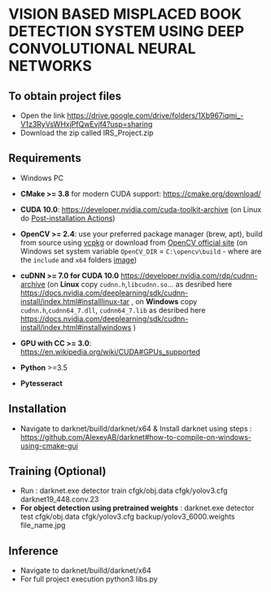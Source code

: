 # VISION BASED MISPLACED BOOK DETECTION SYSTEM USING DEEP CONVOLUTIONAL NEURAL NETWORKS

## To obtain project files
- Open the link https://drive.google.com/drive/folders/1Xb967iqmi_-V1z3RyVsWHxjPfQwEvjf4?usp=sharing
- Download the zip called IRS_Project.zip

## Requirements

- Windows PC 

- **CMake >= 3.8** for modern CUDA support: https://cmake.org/download/

- **CUDA 10.0**: https://developer.nvidia.com/cuda-toolkit-archive (on Linux do [Post-installation Actions](https://docs.nvidia.com/cuda/cuda-installation-guide-linux/index.html#post-installation-actions))

- **OpenCV >= 2.4**: use your preferred package manager (brew, apt), build from source using [vcpkg](https://github.com/Microsoft/vcpkg) or download from [OpenCV official site](https://opencv.org/releases.html) (on Windows set system variable `OpenCV_DIR` = `C:\opencv\build` - where are the `include` and `x64` folders [image](https://user-images.githubusercontent.com/4096485/53249516-5130f480-36c9-11e9-8238-a6e82e48c6f2.png))

- **cuDNN >= 7.0 for CUDA 10.0** https://developer.nvidia.com/rdp/cudnn-archive (on **Linux** copy `cudnn.h`,`libcudnn.so`... as desribed here https://docs.nvidia.com/deeplearning/sdk/cudnn-install/index.html#installlinux-tar , on **Windows** copy `cudnn.h`,`cudnn64_7.dll`, `cudnn64_7.lib` as desribed here https://docs.nvidia.com/deeplearning/sdk/cudnn-install/index.html#installwindows )

- **GPU with CC >= 3.0**: https://en.wikipedia.org/wiki/CUDA#GPUs_supported

-  **Python** >=3.5

- **Pytesseract**

  

## Installation

- Navigate to darknet/builld/darknet/x64 & Install darknet using steps : https://github.com/AlexeyAB/darknet#how-to-compile-on-windows-using-cmake-gui

## Training (Optional)

- Run : darknet.exe detector train cfgk/obj.data cfgk/yolov3.cfg darknet19_448.conv.23
- **For object detection using pretrained weights** : darknet.exe detector test cfgk/obj.data cfgk/yolov3.cfg backup/yolov3_6000.weights file_name.jpg

## Inference

- Navigate to darknet/builld/darknet/x64 
- For full project execution python3 libs.py

